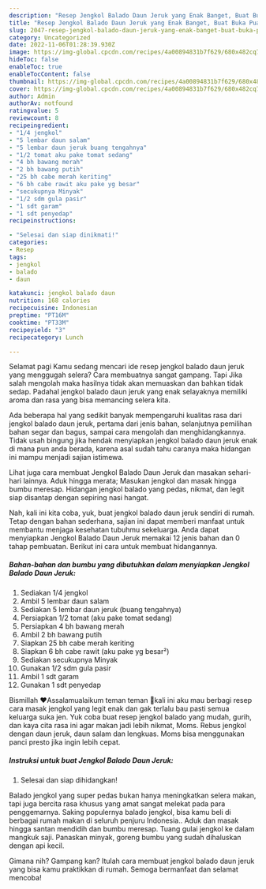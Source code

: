 ```yaml
---
description: "Resep Jengkol Balado Daun Jeruk yang Enak Banget, Buat Buka Puasa Menggugah Selera"
title: "Resep Jengkol Balado Daun Jeruk yang Enak Banget, Buat Buka Puasa Menggugah Selera"
slug: 2047-resep-jengkol-balado-daun-jeruk-yang-enak-banget-buat-buka-puasa-menggugah-selera
category: Uncategorized
date: 2022-11-06T01:28:39.930Z
image: https://img-global.cpcdn.com/recipes/4a00894831b7f629/680x482cq70/jengkol-balado-daun-jeruk-foto-resep-utama.jpg
hideToc: false
enableToc: true
enableTocContent: false
thumbnail: https://img-global.cpcdn.com/recipes/4a00894831b7f629/680x482cq70/jengkol-balado-daun-jeruk-foto-resep-utama.jpg
cover: https://img-global.cpcdn.com/recipes/4a00894831b7f629/680x482cq70/jengkol-balado-daun-jeruk-foto-resep-utama.jpg
author: Admin
authorAv: notfound
ratingvalue: 5
reviewcount: 8
recipeingredient:
- "1/4 jengkol"
- "5 lembar daun salam"
- "5 lembar daun jeruk buang tengahnya"
- "1/2 tomat aku pake tomat sedang"
- "4 bh bawang merah"
- "2 bh bawang putih"
- "25 bh cabe merah keriting"
- "6 bh cabe rawit aku pake yg besar"
- "secukupnya Minyak"
- "1/2 sdm gula pasir"
- "1 sdt garam"
- "1 sdt penyedap"
recipeinstructions:

- "Selesai dan siap dinikmati!"
categories:
- Resep
tags:
- jengkol
- balado
- daun

katakunci: jengkol balado daun 
nutrition: 168 calories
recipecuisine: Indonesian
preptime: "PT16M"
cooktime: "PT33M"
recipeyield: "3"
recipecategory: Lunch

---
```



Selamat pagi Kamu sedang mencari ide resep jengkol balado daun jeruk yang menggugah selera? Cara membuatnya sangat gampang. Tapi Jika salah mengolah maka hasilnya tidak akan memuaskan dan bahkan tidak sedap. Padahal jengkol balado daun jeruk yang enak selayaknya memiliki aroma dan rasa yang bisa memancing selera kita.


Ada beberapa hal yang sedikit banyak mempengaruhi kualitas rasa dari jengkol balado daun jeruk, pertama dari jenis bahan, selanjutnya pemilihan bahan segar dan bagus, sampai cara mengolah dan menghidangkannya. Tidak usah bingung jika hendak menyiapkan jengkol balado daun jeruk enak di mana pun anda berada, karena asal sudah tahu caranya maka hidangan ini mampu menjadi sajian istimewa.

Lihat juga cara membuat Jengkol Balado Daun Jeruk dan masakan sehari-hari lainnya. Aduk hingga merata; Masukan jengkol dan masak hingga bumbu meresap. Hidangan jengkol balado yang pedas, nikmat, dan legit siap disantap dengan sepiring nasi hangat.


Nah, kali ini kita coba, yuk, buat jengkol balado daun jeruk sendiri di rumah. Tetap dengan bahan sederhana, sajian ini dapat memberi manfaat untuk membantu menjaga kesehatan tubuhmu sekeluarga. Anda dapat menyiapkan Jengkol Balado Daun Jeruk memakai 12 jenis bahan dan 0 tahap pembuatan. Berikut ini cara untuk membuat hidangannya.

<!--inarticleads1-->

##### Bahan-bahan dan bumbu yang dibutuhkan dalam menyiapkan Jengkol Balado Daun Jeruk:

1. Sediakan 1/4 jengkol
1. Ambil 5 lembar daun salam
1. Sediakan 5 lembar daun jeruk (buang tengahnya)
1. Persiapkan 1/2 tomat (aku pake tomat sedang)
1. Persiapkan 4 bh bawang merah
1. Ambil 2 bh bawang putih
1. Siapkan 25 bh cabe merah keriting
1. Siapkan 6 bh cabe rawit (aku pake yg besar²)
1. Sediakan secukupnya Minyak
1. Gunakan 1/2 sdm gula pasir
1. Ambil 1 sdt garam
1. Gunakan 1 sdt penyedap


Bismillah ♥️Assalamualaikum teman teman 🤗kali ini aku mau berbagi resep cara masak jengkol yang legit enak dan gak terlalu bau pasti semua keluarga suka jen. Yuk coba buat resep jengkol balado yang mudah, gurih, dan kaya cita rasa ini agar makan jadi lebih nikmat, Moms. Rebus jengkol dengan daun jeruk, daun salam dan lengkuas. Moms bisa menggunakan panci presto jika ingin lebih cepat. 

<!--inarticleads2-->

##### Instruksi untuk buat Jengkol Balado Daun Jeruk:


1. Selesai dan siap dihidangkan!

Balado jengkol yang super pedas bukan hanya meningkatkan selera makan, tapi juga bercita rasa khusus yang amat sangat melekat pada para penggemarnya. Saking populernya balado jengkol, bisa kamu beli di berbagai rumah makan di seluruh penjuru Indonesia.. Aduk dan masak hingga santan mendidih dan bumbu meresap. Tuang gulai jengkol ke dalam mangkuk saji. Panaskan minyak, goreng bumbu yang sudah dihaluskan dengan api kecil. 

Gimana nih? Gampang kan? Itulah cara membuat jengkol balado daun jeruk yang bisa kamu praktikkan di rumah. Semoga bermanfaat dan selamat mencoba!
